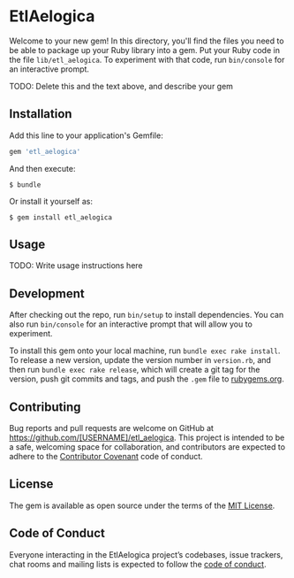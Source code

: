 # EtlAelogica

Welcome to your new gem! In this directory, you'll find the files you need to be able to package up your Ruby library into a gem. Put your Ruby code in the file `lib/etl_aelogica`. To experiment with that code, run `bin/console` for an interactive prompt.

TODO: Delete this and the text above, and describe your gem

## Installation

Add this line to your application's Gemfile:

```ruby
gem 'etl_aelogica'
```

And then execute:

    $ bundle

Or install it yourself as:

    $ gem install etl_aelogica

## Usage

TODO: Write usage instructions here

## Development

After checking out the repo, run `bin/setup` to install dependencies. You can also run `bin/console` for an interactive prompt that will allow you to experiment.

To install this gem onto your local machine, run `bundle exec rake install`. To release a new version, update the version number in `version.rb`, and then run `bundle exec rake release`, which will create a git tag for the version, push git commits and tags, and push the `.gem` file to [rubygems.org](https://rubygems.org).

## Contributing

Bug reports and pull requests are welcome on GitHub at https://github.com/[USERNAME]/etl_aelogica. This project is intended to be a safe, welcoming space for collaboration, and contributors are expected to adhere to the [Contributor Covenant](http://contributor-covenant.org) code of conduct.

## License

The gem is available as open source under the terms of the [MIT License](https://opensource.org/licenses/MIT).

## Code of Conduct

Everyone interacting in the EtlAelogica project’s codebases, issue trackers, chat rooms and mailing lists is expected to follow the [code of conduct](https://github.com/[USERNAME]/etl_aelogica/blob/master/CODE_OF_CONDUCT.md).
